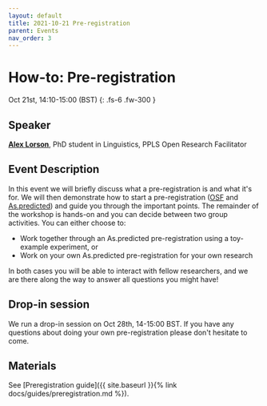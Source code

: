 ```yaml
---
layout: default
title: 2021-10-21 Pre-registration
parent: Events
nav_order: 3
---
```


# How-to: Pre-registration

Oct 21st, 14:10-15:00 (BST)
{: .fs-6 .fw-300 }

## Speaker

[**Alex Lorson**](https://alex-lorson.github.io), PhD student in Linguistics, PPLS Open Research Facilitator

## Event Description

In this event we will briefly discuss what a pre-registration is and what it's for. We will then demonstrate how to start a pre-registration ([OSF](https://www.cos.io/initiatives/prereg) and [As.predicted](https://aspredicted.org/)) and guide you through the important points. The remainder of the workshop is hands-on and you can decide between two group activities. You can either choose to:

- Work together through an As.predicted pre-registration using a toy-example experiment, or
- Work on your own As.predicted pre-registration for your own research

In both cases you will be able to interact with fellow researchers, and we are there along the way to answer all questions you might have!

## Drop-in session

We run a drop-in session on Oct 28th, 14-15:00 BST.
If you have any questions about doing your own pre-registration please don't hesitate to come.

## Materials

See [Preregistration guide]({{ site.baseurl }}{% link docs/guides/preregistration.md %}).
